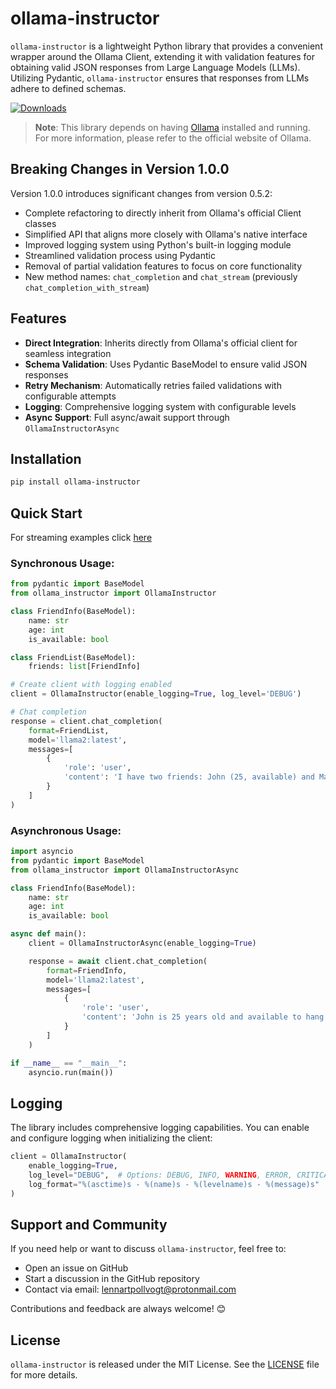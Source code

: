 # ollama-instructor

`ollama-instructor` is a lightweight Python library that provides a convenient wrapper around the Ollama Client, extending it with validation features for obtaining valid JSON responses from Large Language Models (LLMs). Utilizing Pydantic, `ollama-instructor` ensures that responses from LLMs adhere to defined schemas.

[![Downloads](https://static.pepy.tech/badge/ollama-instructor/month)](https://pepy.tech/project/ollama-instructor)

> **Note**: This library depends on having [Ollama](https://ollama.com) installed and running. For more information, please refer to the official website of Ollama.

## Breaking Changes in Version 1.0.0

Version 1.0.0 introduces significant changes from version 0.5.2:
- Complete refactoring to directly inherit from Ollama's official Client classes
- Simplified API that aligns more closely with Ollama's native interface
- Improved logging system using Python's built-in logging module
- Streamlined validation process using Pydantic
- Removal of partial validation features to focus on core functionality
- New method names: `chat_completion` and `chat_stream` (previously `chat_completion_with_stream`)

## Features

- **Direct Integration**: Inherits directly from Ollama's official client for seamless integration
- **Schema Validation**: Uses Pydantic BaseModel to ensure valid JSON responses
- **Retry Mechanism**: Automatically retries failed validations with configurable attempts
- **Logging**: Comprehensive logging system with configurable levels
- **Async Support**: Full async/await support through `OllamaInstructorAsync`

## Installation

```bash
pip install ollama-instructor
```

## Quick Start

For streaming examples click [here](examples/)

### Synchronous Usage:
```python
from pydantic import BaseModel
from ollama_instructor import OllamaInstructor

class FriendInfo(BaseModel):
    name: str
    age: int
    is_available: bool

class FriendList(BaseModel):
    friends: list[FriendInfo]

# Create client with logging enabled
client = OllamaInstructor(enable_logging=True, log_level='DEBUG')

# Chat completion
response = client.chat_completion(
    format=FriendList,
    model='llama2:latest',
    messages=[
        {
            'role': 'user',
            'content': 'I have two friends: John (25, available) and Mary (30, busy)'
        }
    ]
)
```

### Asynchronous Usage:
```python
import asyncio
from pydantic import BaseModel
from ollama_instructor import OllamaInstructorAsync

class FriendInfo(BaseModel):
    name: str
    age: int
    is_available: bool

async def main():
    client = OllamaInstructorAsync(enable_logging=True)

    response = await client.chat_completion(
        format=FriendInfo,
        model='llama2:latest',
        messages=[
            {
                'role': 'user',
                'content': 'John is 25 years old and available to hang out'
            }
        ]
    )

if __name__ == "__main__":
    asyncio.run(main())
```

## Logging

The library includes comprehensive logging capabilities. You can enable and configure logging when initializing the client:

```python
client = OllamaInstructor(
    enable_logging=True,
    log_level="DEBUG",  # Options: DEBUG, INFO, WARNING, ERROR, CRITICAL
    log_format="%(asctime)s - %(name)s - %(levelname)s - %(message)s"
)
```

## Support and Community

If you need help or want to discuss `ollama-instructor`, feel free to:
- Open an issue on GitHub
- Start a discussion in the GitHub repository
- Contact via email: lennartpollvogt@protonmail.com

Contributions and feedback are always welcome! 😊

## License

`ollama-instructor` is released under the MIT License. See the [LICENSE](LICENSE) file for more details.
